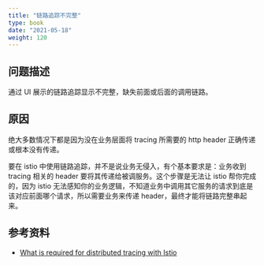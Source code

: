 ```yaml
---
title: "链路追踪不完整"
type: book
date: "2021-05-18"
weight: 120
---
```


## 问题描述

通过 UI 展示的链路追踪显示不完整，缺失前面或后面的调用链路。

## 原因

绝大多数情况下都是因为没在业务层面将 tracing 所需要的 http header 正确传递或根本没有传递。

要在 istio 中使用链路追踪，并不是说业务无侵入，有个基本要求是：业务收到 tracing 相关的 header 要将其传递给被调服务。这个步骤是无法让 istio 帮你完成的，因为 istio 无法感知你的业务逻辑，不知道业务中调用其它服务的请求到底是该对应前面哪个请求，所以需要业务来传递 header，最终才能将链路完整串起来。

## 参考资料

* [What is required for distributed tracing with Istio](https://istio.io/latest/about/faq/#how-to-support-tracing)
